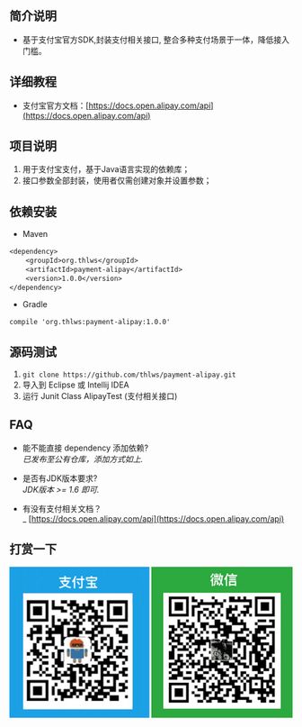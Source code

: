 ## 简介说明
- 基于支付宝官方SDK,封装支付相关接口, 整合多种支付场景于一体，降低接入门槛。


## 详细教程
- 支付宝官方文档：[https://docs.open.alipay.com/api](https://docs.open.alipay.com/api)

## 项目说明
1. 用于支付宝支付，基于Java语言实现的依赖库；
2. 接口参数全部封装，使用者仅需创建对象并设置参数；

## 依赖安装
- Maven
```
<dependency>
    <groupId>org.thlws</groupId>
    <artifactId>payment-alipay</artifactId>
    <version>1.0.0</version>
</dependency>
```
- Gradle
```
compile 'org.thlws:payment-alipay:1.0.0'
```

## 源码测试
1. ```git clone https://github.com/thlws/payment-alipay.git```
2. 导入到 Eclipse 或 Intellij IDEA
3. 运行 Junit Class AlipayTest (支付相关接口)

## FAQ
- 能不能直接 dependency 添加依赖?<br>
_已发布至公有仓库，添加方式如上._

- 是否有JDK版本要求?<br>
_JDK版本 >= 1.6 即可._

- 有没有支付相关文档？<br>
_ [https://docs.open.alipay.com/api](https://docs.open.alipay.com/api)

## 打赏一下
![](imgs/award.png)